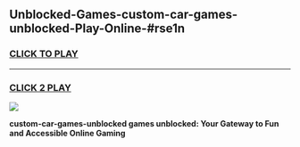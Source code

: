 
## Unblocked-Games-custom-car-games-unblocked-Play-Online-#rse1n
<h3>
<a href="https://premium.freeplayer.one?title=custom-car-games-unblocked&ref=27F">CLICK TO PLAY</a></h3>
<hr>

<h3>
<a href="https://premium.freeplayer.one?title=custom-car-games-unblocked&ref=27F">CLICK 2 PLAY</a>
  
</h3>

<a href="https://premium.freeplayer.one?title=custom-car-games-unblocked&ref=27F"><img src="https://clearcache.store/games.png"></a>


**custom-car-games-unblocked games unblocked: Your Gateway to Fun and Accessible Online Gaming**

